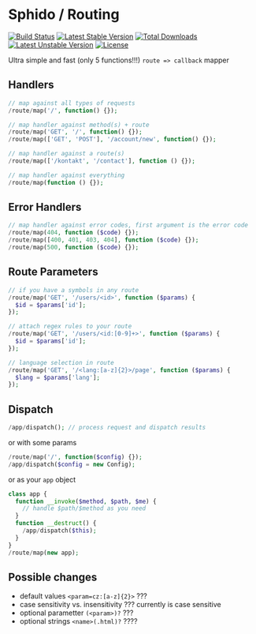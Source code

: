 # Sphido / Routing

[![Build Status](https://travis-ci.org/sphido/routing.svg?branch=master)](https://travis-ci.org/sphido/routing) [![Latest Stable Version](https://poser.pugx.org/sphido/routing/v/stable.svg)](https://packagist.org/packages/sphido/routing) [![Total Downloads](https://poser.pugx.org/sphido/routing/downloads.svg)](https://packagist.org/packages/sphido/routing) [![Latest Unstable Version](https://poser.pugx.org/sphido/routing/v/unstable.svg)](https://packagist.org/packages/sphido/routing) [![License](https://poser.pugx.org/sphido/routing/license.svg)](https://packagist.org/packages/sphido/routing)

Ultra simple and fast (only 5 functions!!!) `route => callback` mapper

## Handlers

```php
// map against all types of requests
/route/map('/', function() {});

// map handler against method(s) + route
/route/map('GET', '/', function() {});
/route/map(['GET', 'POST'], '/account/new', function() {});

// map handler against a route(s)
/route/map(['/kontakt', '/contact'], function () {});

// map handler against everything
/route/map(function () {});
```

## Error Handlers

```php
// map handler against error codes, first argument is the error code
/route/map(404, function ($code) {});
/route/map([400, 401, 403, 404], function ($code) {});
/route/map(500, function ($code) {});
```

## Route Parameters

```php
// if you have a symbols in any route
/route/map('GET', '/users/<id>', function ($params) {
  $id = $params['id'];
});

// attach regex rules to your route 
/route/map('GET', '/users/<id:[0-9]+>', function ($params) {
  $id = $params['id'];
});

// language selection in route
/route/map('GET', '/<lang:[a-z]{2}>/page', function ($params) {
  $lang = $params['lang'];
});

```

## Dispatch

```php
/app/dispatch(); // process request and dispatch results
```

or with some params

```php
/route/map('/', function($config) {});
/app/dispatch($config = new Config);
```
or as your `app` object

```php
class app {
  function __invoke($method, $path, $me) {
    // handle $path/$method as you need
  }
  function __destruct() {
    /app/dispatch($this);
  }
}
/route/map(new app);
```


## Possible changes

- default values `<param=cz:[a-z]{2}>` ???
- case sensitivity vs. insensitivity ??? currently is case sensitive
- optional parametter `(<param>)?` ???
- optional strings `<name>(.html)?` ????
